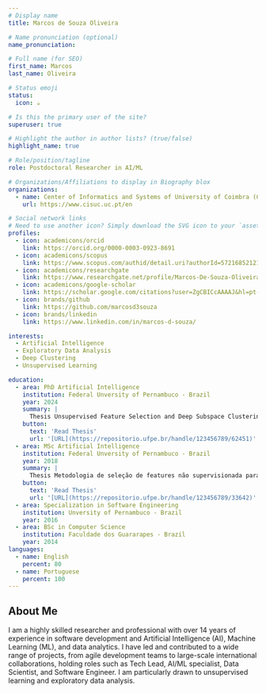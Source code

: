 ```yaml
---
# Display name
title: Marcos de Souza Oliveira

# Name pronunciation (optional)
name_pronunciation:

# Full name (for SEO)
first_name: Marcos
last_name: Oliveira

# Status emoji
status:
  icon: ☕️

# Is this the primary user of the site?
superuser: true

# Highlight the author in author lists? (true/false)
highlight_name: true

# Role/position/tagline
role: Postdoctoral Researcher in AI/ML

# Organizations/Affiliations to display in Biography blox
organizations:
  - name: Center of Informatics and Systems of University of Coimbra (CISUC)
    url: https://www.cisuc.uc.pt/en

# Social network links
# Need to use another icon? Simply download the SVG icon to your `assets/media/icons/` folder.
profiles:
  - icon: academicons/orcid
    link: https://orcid.org/0000-0003-0923-8691
  - icon: academicons/scopus
    link: https://www.scopus.com/authid/detail.uri?authorId=57216852121
  - icon: academicons/researchgate
    link: https://www.researchgate.net/profile/Marcos-De-Souza-Oliveira
  - icon: academicons/google-scholar
    link: https://scholar.google.com/citations?user=ZgCBICcAAAAJ&hl=pt-BR
  - icon: brands/github
    link: https://github.com/marcosd3souza
  - icon: brands/linkedin
    link: https://www.linkedin.com/in/marcos-d-souza/

interests:
  - Artificial Intelligence
  - Exploratory Data Analysis
  - Deep Clustering 
  - Unsupervised Learning

education:
  - area: PhD Artificial Intelligence
    institution: Federal Unversity of Pernambuco - Brazil
    year: 2024
    summary: |
      Thesis Unsupervised Feature Selection and Deep Subspace Clustering for Exploratory High-Dimensional Cluster Analysis
    button:
      text: 'Read Thesis'
      url: '[URL](https://repositorio.ufpe.br/handle/123456789/62451)'
  - area: MSc Artificial Intelligence
    institution: Federal Unversity of Pernambuco - Brazil
    year: 2018
    summary: |
      Thesis Metodologia de seleção de features não supervisionada para clustering em conjunto de dados de alta dimensionalidade
    button:
      text: 'Read Thesis'
      url: '[URL](https://repositorio.ufpe.br/handle/123456789/33642)'
  - area: Specialization in Software Engineering 
    institution: Unversity of Pernambuco - Brazil
    year: 2016
  - area: BSc in Computer Science
    institution: Faculdade dos Guararapes - Brazil
    year: 2014
languages:
  - name: English
    percent: 80
  - name: Portuguese
    percent: 100
---
```


## About Me

I am a highly skilled researcher and professional with over 14 years of experience in software development and Artificial
Intelligence (AI), Machine Learning (ML), and data analytics. I have led and contributed to a wide range of projects, from
agile development teams to large-scale international collaborations, holding roles such as Tech Lead, AI/ML specialist,
Data Scientist, and Software Engineer. I am particularly drawn to unsupervised learning and exploratory data analysis.

